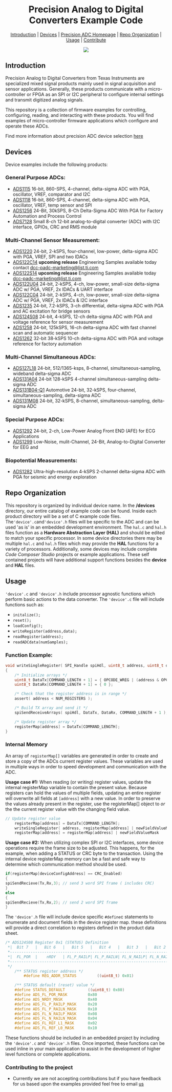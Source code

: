 <div align="center">

# Precision Analog to Digital Converters Example Code

[Introduction](#introduction) | [Devices](#devices) | [Precision ADC Homepage](https://www.ti.com/precisionadc) | [Repo Organization](#repo-organization) | [Usage](#usage) | [Contribute](#contributing-to-the-project) 


<img src="https://github.com/TexasInstruments/precision-adc-examples/blob/main/docs/media/ADC.jpg"><br/>

</div>

## Introduction

Precision Analog to Digital Converters from Texas Instruments are specialized mixed signal products mainly used in signal acquisition and sensor applications.  Generally, these products communicate with a micro-controller or FPGA as an SPI or I2C peripheral to configure internal settings and transmit digitized analog signals.  

This repository is a collection of firmware examples for controlling, configuring, reading, and interacting with these products.  You will find examples of micro-controller firmware applications which configure and operate these ADCs.

Find more information about precision ADC device selection [here](https://content.ti.com/ls/9f37f889-9ac5-4ed2-8f85-d28a7d7c0631/N7KG5rNwX6Uaws6h)

## Devices

Device examples include the following products:

### General Purpose ADCs:
- [ADS1115](https://www.ti.com/product/ADS1115) 16-bit, 860-SPS, 4-channel, delta-sigma ADC with PGA, oscillator, VREF, comparator and I2C
- [ADS1118](https://www.ti.com/product/ADS1118) 16-bit, 860-SPS, 4-channel, delta-sigma ADC with PGA, oscillator, VREF, temp sensor and SPI
- [ADS1256](https://www.ti.com/product/ADS1256) 24-Bit, 30kSPS, 8-Ch Delta-Sigma ADC With PGA for Factory Automation and Process Control
- [ADS7128](https://www.ti.com/product/ADS7128) Small 8-ch 12-bit analog-to-digital converter (ADC) with I2C interface, GPIOs, CRC and RMS module
### Multi-Channel Sensor Measurement:
- [ADS1220](https://www.ti.com/product/ADS1220) 24-bit, 2-kSPS, four-channel, low-power, delta-sigma ADC with PGA, VREF, SPI and two IDACs
- [ADS122C14](https://www.ti.com/product/ADS122C14) **upcoming release** Engineering Samples available today contact dcc-padc-marketing@list.ti.com
- [ADS122S14](https://www.ti.com/product/ADS122S14) **upcoming release** Engineering Samples available today dcc-padc-marketing@list.ti.com
- [ADS122U04](https://www.ti.com/product/ADS122U04) 24-bit, 2-kSPS, 4-ch, low-power, small-size delta-sigma ADC w/ PGA, VREF, 2x IDACs & UART interface
- [ADS122C04](https://www.ti.com/product/ADS122C04) 24-bit, 2-kSPS, 4-ch, low-power, small-size delta-sigma ADC w/ PGA, VREF, 2x IDACs & I2C interface
- [ADS1235](https://www.ti.com/product/ADS1235) 24-bit, 7.2-kSPS, 3-ch differential, delta-sigma ADC with PGA and AC excitation for bridge sensors
- [ADS124S08](https://www.ti.com/product/ADS124S08) 24-bit, 4-kSPS, 12-ch delta-sigma ADC with PGA and voltage reference for sensor measurement
- [ADS1258](https://www.ti.com/product/ADS1258) 24-bit, 125kSPS, 16-ch delta-sigma ADC with fast channel scan and automatic sequencer
- [ADS1262](https://www.ti.com/product/ADS1262) 32-bit 38-kSPS 10-ch delta-sigma ADC with PGA and voltage reference for factory automation
### Multi-Channel Simultaneous ADCs:
- [ADS127L18](https://www.ti.com/product/ADS127L18) 24-bit, 512/1365-ksps, 8-channel, simultaneous-sampling, wideband delta-sigma ADC
- [ADS131A04](https://www.ti.com/product/ADS131A04) 24-bit 128-kSPS 4-channel simultaneous-sampling delta-sigma ADC
- [ADS131B04-Q1](https://www.ti.com/product/ADS131B04-Q1) Automotive 24-bit, 32-kSPS, four-channel, simultaneous-sampling, delta-sigma ADC
- [ADS131M08](https://www.ti.com/product/ADS131M08) 24-bit, 32-kSPS, 8-channel, simultaneous-sampling, delta-sigma ADC

### Special Purpose ADCs:
- [ADS1292](https://www.ti.com/product/ADS1292) 24-bit, 2-ch, Low-Power Analog Front END (AFE) for ECG Applications
- [ADS1299](https://www.ti.com/product/ADS1299)  Low-Noise, mulit-Channel, 24-Bit, Analog-to-Digital Converter for EEG and
### Biopotential Measurements:
- [ADS1282](https://www.ti.com/product/ADS1282) Ultra-high-resolution 4-kSPS 2-channel delta-sigma ADC with PGA for seismic and energy exploration	

## Repo Organization
This repository is organized by individual device name.  In the **/devices** directory, our entire catalog of example code can be found.  Inside each product directory will be a set of C example code files.  The`'device'.c`and`'device'.h` files will be specific to the ADC and can be used 'as is' in an embedded development environment.  The `hal.c` and `hal.h` files function as a **Hardware Abstraction Layer (HAL)** and should be edited to match your specific processor.  In some device directories there may be multiple `hal.c` and `hal.h` files which may provide the **HAL** functions for a variety of processors.  Additionally, some devices may include complete *Code Composer Studio* projects or example applications.  These self contained projects will have additional support functions besides the **device** and **HAL** files.  
## Usage
  `'device'.c` and `'device'.h` include processor agnostic functions which perform basic actions to the data converter.  The `'device'.c` file will include functions such as:
- `initalize();`
- `reset();`
- `loadConfig();`
- `writeRegister(address,data);`
- `readRegister(address);`
- `readADCdata(numSamples);`

### Function Example:
```c
void writeSingleRegister( SPI_Handle spiHdl, uint8_t address, uint8_t data )
{
    /* Initialize arrays */
    uint8_t DataTx[COMMAND_LENGTH + 1] = { OPCODE_WREG | (address & OPCODE_RWREG_MASK), 0, data};
    uint8_t DataRx[COMMAND_LENGTH + 1] = { 0 };

    /* Check that the register address is in range */
    assert( address < NUM_REGISTERS );

    /* Build TX array and send it */
    spiSendReceiveArrays( spiHdl, DataTx, DataRx, COMMAND_LENGTH + 1 );

    /* Update register array */
    registerMap[address] = DataTx[COMMAND_LENGTH];
}
```
### Internal Memory
An array of `registerMap[]` variables are generated in order to create and store a copy of the ADCs current register values.  These variables are used in multiple ways in order to speed development and communication with the ADC.  

**Usage case #1:** When reading (or writing) register values, update the internal registerMap variable to contain the present value.  Because registers can hold the values of multiple fields, updating an entire register will overwrite all fields at `[address]` with a new value.  In order to preserve the values already present in the register, use the registerMap[] object to *or* the the current register value with the changing field value. 
```c
// Update register value  
    registerMap[address] = DataTx[COMMAND_LENGTH];
    writeSingleRegister( address, registerMap[address] | newFieldValueMask);
    registerMap[address] = registerMap[address] | newFieldValueMask
```
**Usage case #2:**
When utilizing complex SPI or I2C interfaces, some device operations require the frame size to be adjusted. This happens, for the example, when adding a STATUS or CRC byte to the transaction.  Using the internal device registerMap memory can be a fast and safe way to determine which communication method should be used. 
```c
if(registerMap[deviceConfigAddress] == CRC_Enabled)
{
spiSendRecieve(Tx,Rx,3); // send 3 word SPI frame ( includes CRC)
}
else
{
spiSendRecieve(Tx,Rx,2); // send 2 word SPI frame
}
```
The `'device'.h` file will include device specific `#define`c statements to enumerate and document fields in the device register map.  these definitions will provide a direct correlation to registers defined in the product data sheet. 
```c
/* ADS124S08 Register 0x1 (STATUS) Definition
 *|  Bit 7   |   Bit 6   |   Bit 5   |   Bit 4   |   Bit 3   |   Bit 2   |   Bit 1   |   Bit 0   |
 *------------------------------------------------------------------------------------------------
 *|  FL_POR  |    nRDY   | FL_P_RAILP| FL_P_RAILN| FL_N_RAILP| FL_N_RAILN| FL_REF_L1 | FL_REF_L0 |
 *------------------------------------------------------------------------------------------------
 */
    /** STATUS register address */
        #define REG_ADDR_STATUS         ((uint8_t) 0x01)

    /** STATUS default (reset) value */
	#define STATUS_DEFAULT          ((uint8_t) 0x80)
	#define ADS_FL_POR_MASK			0x80
	#define ADS_NRDY_MASK			0x40
	#define ADS_FL_P_RAILP_MASK		0x20
	#define ADS_FL_P_RAILN_MASK		0x10
	#define ADS_FL_N_RAILP_MASK		0x08
	#define ADS_FL_N_RAILN_MASK		0x04
	#define ADS_FL_REF_L1_MASK		0x02
	#define ADS_FL_REF_L0_MASK		0x10

```

These functions should be included in an embedded project by including the `'device'.c` and `'device'.h` files.  Once imported, these functions can be used inline in your main application to assist in the development of higher level functions or complete applications.
 
### Contributing to the project
- Currently we are not accepting contributions but if you have feedback for us based upon the examples provided feel free to email [us](mailto:precision-adc-examples-github@list.ti.com)
